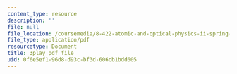 ```yaml
---
content_type: resource
description: ''
file: null
file_location: /coursemedia/8-422-atomic-and-optical-physics-ii-spring-2013/0f6e5ef196d8d93cbf3d606cb1bdd605_ZEmvTidO7k4.pdf
file_type: application/pdf
resourcetype: Document
title: 3play pdf file
uid: 0f6e5ef1-96d8-d93c-bf3d-606cb1bdd605
---
```

